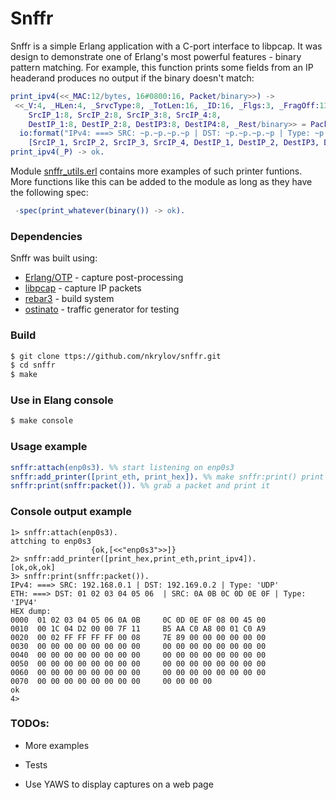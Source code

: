 # Snffr 

Snffr is a simple Erlang application with a C-port interface to libpcap. It was design to demonstrate one of Erlang's most powerful features - binary pattern matching. For example, this function prints some fields from an IP headerand produces no output if the binary doesn't match:

```erlang
print_ipv4(<<_MAC:12/bytes, 16#0800:16, Packet/binary>>) ->
 <<_V:4, _HLen:4, _SrvcType:8, _TotLen:16, _ID:16, _Flgs:3, _FragOff:13, _TTL:8, Proto:8, _HdrChkSum:16,
    SrcIP_1:8, SrcIP_2:8, SrcIP_3:8, SrcIP_4:8,
    DestIP_1:8, DestIP_2:8, DestIP3:8, DestIP4:8, _Rest/binary>> = Packet,
  io:format("IPv4: ===> SRC: ~p.~p.~p.~p | DST: ~p.~p.~p.~p | Type: ~p ~n",
    [SrcIP_1, SrcIP_2, SrcIP_3, SrcIP_4, DestIP_1, DestIP_2, DestIP3, DestIP4, l4(Proto)]);
print_ipv4(_P) -> ok.
```

Module [snffr_utils.erl] contains more examples of such printer funtions. More functions like this can be added to the module as long as they have the following spec:

```erlang
 -spec(print_whatever(binary()) -> ok).
```

### Dependencies

Snffr was built using:
* [Erlang/OTP] - capture post-processing  
* [libpcap] - capture IP packets
* [rebar3] - build system
* [ostinato] - traffic generator for testing

### Build

```sh
$ git clone ttps://github.com/nkrylov/snffr.git 
$ cd snffr
$ make
```

### Use in Elang console
```sh
$ make console
```

### Usage example

```erlang
snffr:attach(enp0s3). %% start listening on enp0s3
snffr:add_printer([print_eth, print_hex]). %% make snffr:print() print Ethernet header and HEX dump
snffr:print(snffr:packet()). %% grab a packet and print it
```

### Console output example

```code
1> snffr:attach(enp0s3).
attching to enp0s3
                  {ok,[<<"enp0s3">>]}
2> snffr:add_printer([print_hex,print_eth,print_ipv4]).
[ok,ok,ok]
3> snffr:print(snffr:packet()).
IPv4: ===> SRC: 192.168.0.1 | DST: 192.169.0.2 | Type: 'UDP' 
ETH: ===> DST: 01 02 03 04 05 06  | SRC: 0A 0B 0C 0D 0E 0F | Type: 'IPV4' 
HEX dump:
0000  01 02 03 04 05 06 0A 0B     0C 0D 0E 0F 08 00 45 00 
0010  00 1C 04 D2 00 00 7F 11     B5 AA C0 A8 00 01 C0 A9 
0020  00 02 FF FF FF FF 00 08     7E 89 00 00 00 00 00 00 
0030  00 00 00 00 00 00 00 00     00 00 00 00 00 00 00 00 
0040  00 00 00 00 00 00 00 00     00 00 00 00 00 00 00 00 
0050  00 00 00 00 00 00 00 00     00 00 00 00 00 00 00 00 
0060  00 00 00 00 00 00 00 00     00 00 00 00 00 00 00 00 
0070  00 00 00 00 00 00 00 00     00 00 00 00 
ok
4>
```
### TODOs:

 - More examples
 - Tests
 - Use YAWS to display captures on a web page


   [Erlang/OTP]: <http://http://www.erlang.org/>
   [libpcap]: <http://www.tcpdump.org/release/libpcap-1.7.4.tar.gz>
   [rebar3]: <https://www.rebar3.org/>
   [git-repo-url]: <https://github.com/nkrylov/snffr.git>
   [ostinato]: <http://ostinato.org/>
   [snffr_utils.erl]: <https://github.com/nkrylov/snffr/blob/master/src/snffr_utils.erl> 

